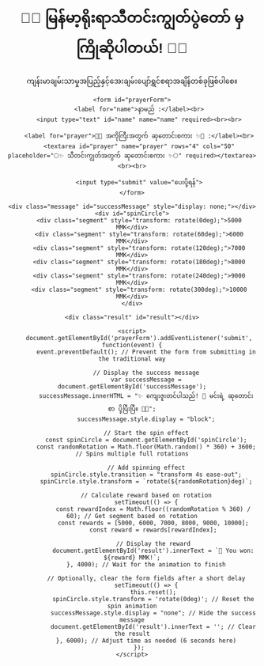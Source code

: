 <!DOCTYPE html>
<html lang="my">
<head>
    <meta charset="UTF-8">
    <meta name="viewport" content="width=device-width, initial-scale=1.0">
    <title>Prayer Form with Lucky Spin</title>
    <style>
        body {
            font-family: Arial, sans-serif;
            background-image: url('https://i.postimg.cc/XvSffVf1/photo-2024-10-02-04-06-14.jpg'); /* Updated background image */
            background-size: cover; /* Cover the entire background */
            background-position: center; /* Center the image */
            text-align: center;
            padding: 50px;
        }
        form {
            background-color: rgba(255, 255, 255, 0.8); /* White background with transparency */
            border-radius: 10px;
            padding: 20px;
            max-width: 500px;
            margin: auto;
            box-shadow: 0px 4px 10px rgba(0, 0, 0, 0.1);
        }
        input, textarea {
            width: 100%;
            padding: 10px;
            margin: 10px 0;
            border-radius: 5px;
            border: 1px solid #ccc;
        }
        input[type="submit"] {
            background-color: #4CAF50;
            color: white;
            border: none;
            cursor: pointer;
        }
        input[type="submit"]:hover {
            background-color: #45a049;
        }
        .message {
            margin-top: 20px;
            color: green;
            font-weight: bold;
        }
        #spinCircle {
            width: 200px;
            height: 200px;
            border-radius: 50%;
            position: relative;
            margin: 20px auto;
            overflow: hidden;
        }
        .segment {
            position: absolute;
            width: 50%;
            height: 50%;
            border-radius: 0 100% 0 0; /* Only top right rounded */
            transform-origin: 100% 100%;
            color: white; /* Text color */
            display: flex;
            align-items: center;
            justify-content: center;
            font-weight: bold;
            font-size: 16px;
        }
        .segment:nth-child(1) { background: linear-gradient(135deg, #ff7e5f, #feb47b); } /* 5000 MMK */
        .segment:nth-child(2) { background: linear-gradient(135deg, #6a11cb, #2575fc); } /* 6000 MMK */
        .segment:nth-child(3) { background: linear-gradient(135deg, #00c6ff, #0072ff); } /* 7000 MMK */
        .segment:nth-child(4) { background: linear-gradient(135deg, #ff6a00, #ee0979); } /* 8000 MMK */
        .segment:nth-child(5) { background: linear-gradient(135deg, #ff3f20, #ff8c00); } /* 9000 MMK */
        .segment:nth-child(6) { background: linear-gradient(135deg, #43e97b, #38f9d7); } /* 10000 MMK */
        .result {
            margin-top: 20px;
            font-size: 24px;
            font-weight: bold;
        }
    </style>
</head>
<body>
    <h1>🌸✨ မြန်မာ့ရိုးရာသီတင်းကျွတ်ပွဲတော် မှကြိုဆိုပါတယ်! 🎉🌙</h1>
    <p>ကျန်းမာချမ်းသာမှုအပြည့်နှင့်အေးချမ်းပျော်ရွှင်စရာအချိန်တစ်ခုဖြစ်ပါစေ။</p>
    
    <form id="prayerForm">
        <label for="name">နာမည် :</label><br>
        <input type="text" id="name" name="name" required><br><br>
        
        <label for="prayer">🌸✨ အကိုကြီးအတွက် ဆုတောင်းစကား ✨🌸 :</label><br>
        <textarea id="prayer" name="prayer" rows="4" cols="50" placeholder="🌕✨ သီတင်းကျွတ်အတွက် ဆုတောင်းစကား ✨🌕" required></textarea><br><br>
        
        <input type="submit" value="ပေးပို့ရန်">
    </form>

    <div class="message" id="successMessage" style="display: none;"></div>
    <div id="spinCircle">
        <div class="segment" style="transform: rotate(0deg);">5000 MMK</div>
        <div class="segment" style="transform: rotate(60deg);">6000 MMK</div>
        <div class="segment" style="transform: rotate(120deg);">7000 MMK</div>
        <div class="segment" style="transform: rotate(180deg);">8000 MMK</div>
        <div class="segment" style="transform: rotate(240deg);">9000 MMK</div>
        <div class="segment" style="transform: rotate(300deg);">10000 MMK</div>
    </div>

    <div class="result" id="result"></div>

    <script>
        document.getElementById('prayerForm').addEventListener('submit', function(event) {
            event.preventDefault(); // Prevent the form from submitting in the traditional way

            // Display the success message
            var successMessage = document.getElementById('successMessage');
            successMessage.innerHTML = "✨ ကျေးဇူးတင်ပါသည်! 💌 မင်းရဲ့ ဆုတောင်းစာ ပို့ပြီးပြီ။ 💌✨";
            successMessage.style.display = "block";

            // Start the spin effect
            const spinCircle = document.getElementById('spinCircle');
            const randomRotation = Math.floor(Math.random() * 360) + 3600; // Spins multiple full rotations

            // Add spinning effect
            spinCircle.style.transition = "transform 4s ease-out";
            spinCircle.style.transform = `rotate(${randomRotation}deg)`;

            // Calculate reward based on rotation
            setTimeout(() => {
                const rewardIndex = Math.floor((randomRotation % 360) / 60); // Get segment based on rotation
                const rewards = [5000, 6000, 7000, 8000, 9000, 10000];
                const reward = rewards[rewardIndex];

                // Display the reward
                document.getElementById('result').innerText = `🎉 You won: ${reward} MMK!`;
            }, 4000); // Wait for the animation to finish

            // Optionally, clear the form fields after a short delay
            setTimeout(() => {
                this.reset();
                spinCircle.style.transform = 'rotate(0deg)'; // Reset the spin animation
                successMessage.style.display = "none"; // Hide the success message
                document.getElementById('result').innerText = ''; // Clear the result
            }, 6000); // Adjust time as needed (6 seconds here)
        });
    </script>
</body>
</html>
